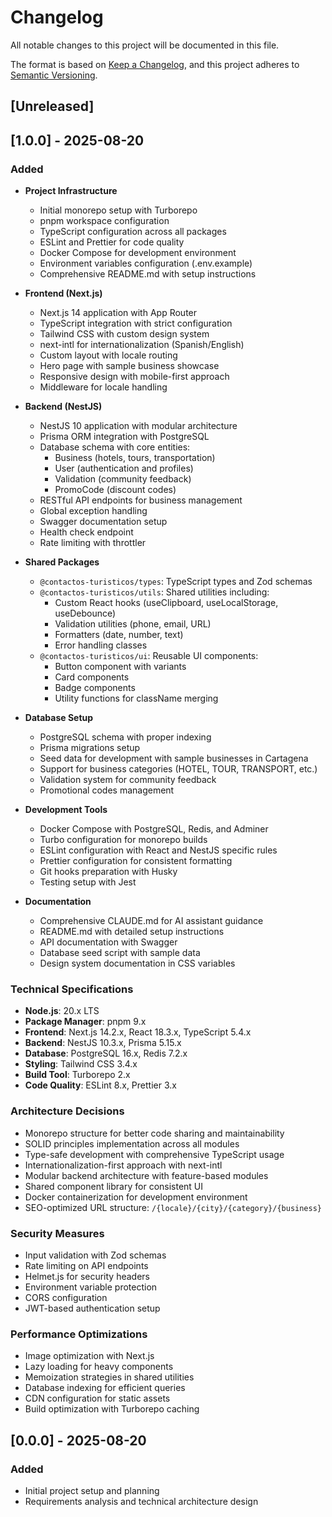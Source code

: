# Changelog

All notable changes to this project will be documented in this file.

The format is based on [Keep a Changelog](https://keepachangelog.com/en/1.0.0/),
and this project adheres to [Semantic Versioning](https://semver.org/spec/v2.0.0.html).

## [Unreleased]

## [1.0.0] - 2025-08-20

### Added
- **Project Infrastructure**
  - Initial monorepo setup with Turborepo
  - pnpm workspace configuration
  - TypeScript configuration across all packages
  - ESLint and Prettier for code quality
  - Docker Compose for development environment
  - Environment variables configuration (.env.example)
  - Comprehensive README.md with setup instructions

- **Frontend (Next.js)**
  - Next.js 14 application with App Router
  - TypeScript integration with strict configuration
  - Tailwind CSS with custom design system
  - next-intl for internationalization (Spanish/English)
  - Custom layout with locale routing
  - Hero page with sample business showcase
  - Responsive design with mobile-first approach
  - Middleware for locale handling

- **Backend (NestJS)**
  - NestJS 10 application with modular architecture
  - Prisma ORM integration with PostgreSQL
  - Database schema with core entities:
    - Business (hotels, tours, transportation)
    - User (authentication and profiles)
    - Validation (community feedback)
    - PromoCode (discount codes)
  - RESTful API endpoints for business management
  - Global exception handling
  - Swagger documentation setup
  - Health check endpoint
  - Rate limiting with throttler

- **Shared Packages**
  - `@contactos-turisticos/types`: TypeScript types and Zod schemas
  - `@contactos-turisticos/utils`: Shared utilities including:
    - Custom React hooks (useClipboard, useLocalStorage, useDebounce)
    - Validation utilities (phone, email, URL)
    - Formatters (date, number, text)
    - Error handling classes
  - `@contactos-turisticos/ui`: Reusable UI components:
    - Button component with variants
    - Card components
    - Badge components
    - Utility functions for className merging

- **Database Setup**
  - PostgreSQL schema with proper indexing
  - Prisma migrations setup
  - Seed data for development with sample businesses in Cartagena
  - Support for business categories (HOTEL, TOUR, TRANSPORT, etc.)
  - Validation system for community feedback
  - Promotional codes management

- **Development Tools**
  - Docker Compose with PostgreSQL, Redis, and Adminer
  - Turbo configuration for monorepo builds
  - ESLint configuration with React and NestJS specific rules
  - Prettier configuration for consistent formatting
  - Git hooks preparation with Husky
  - Testing setup with Jest

- **Documentation**
  - Comprehensive CLAUDE.md for AI assistant guidance
  - README.md with detailed setup instructions
  - API documentation with Swagger
  - Database seed script with sample data
  - Design system documentation in CSS variables

### Technical Specifications
- **Node.js**: 20.x LTS
- **Package Manager**: pnpm 9.x
- **Frontend**: Next.js 14.2.x, React 18.3.x, TypeScript 5.4.x
- **Backend**: NestJS 10.3.x, Prisma 5.15.x
- **Database**: PostgreSQL 16.x, Redis 7.2.x
- **Styling**: Tailwind CSS 3.4.x
- **Build Tool**: Turborepo 2.x
- **Code Quality**: ESLint 8.x, Prettier 3.x

### Architecture Decisions
- Monorepo structure for better code sharing and maintainability
- SOLID principles implementation across all modules
- Type-safe development with comprehensive TypeScript usage
- Internationalization-first approach with next-intl
- Modular backend architecture with feature-based modules
- Shared component library for consistent UI
- Docker containerization for development environment
- SEO-optimized URL structure: `/{locale}/{city}/{category}/{business}`

### Security Measures
- Input validation with Zod schemas
- Rate limiting on API endpoints
- Helmet.js for security headers
- Environment variable protection
- CORS configuration
- JWT-based authentication setup

### Performance Optimizations
- Image optimization with Next.js
- Lazy loading for heavy components
- Memoization strategies in shared utilities
- Database indexing for efficient queries
- CDN configuration for static assets
- Build optimization with Turborepo caching

## [0.0.0] - 2025-08-20
### Added
- Initial project setup and planning
- Requirements analysis and technical architecture design